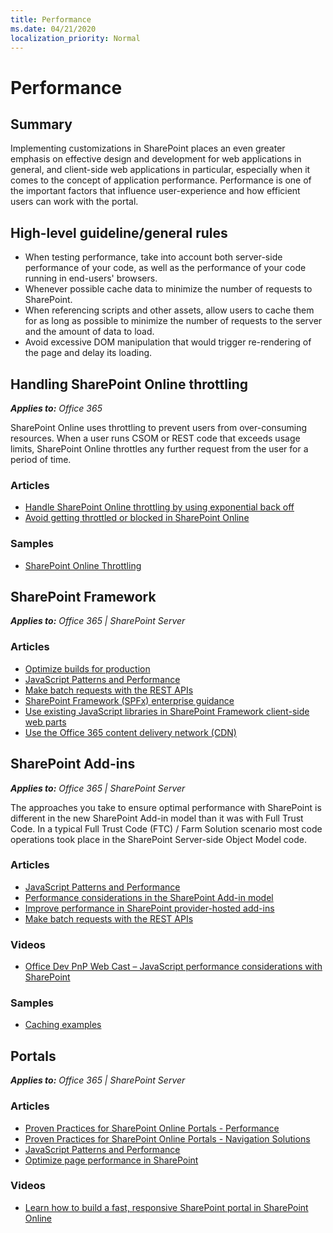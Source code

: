 ```yaml
---
title: Performance
ms.date: 04/21/2020
localization_priority: Normal
---
```

# Performance

## Summary

Implementing customizations in SharePoint places an even greater emphasis on effective design and development for web applications in general, and client-side web applications in particular, especially when it comes to the concept of application performance. Performance is one of the important factors that influence user-experience and how efficient users can work with the portal.

## High-level guideline/general rules

- When testing performance, take into account both server-side performance of your code, as well as the performance of your code running in end-users' browsers.
- Whenever possible cache data to minimize the number of requests to SharePoint.
- When referencing scripts and other assets, allow users to cache them for as long as possible to minimize the number of requests to the server and the amount of data to load.
- Avoid excessive DOM manipulation that would trigger re-rendering of the page and delay its loading.

## Handling SharePoint Online throttling

_**Applies to:** Office 365_

SharePoint Online uses throttling to prevent users from over-consuming resources. When a user runs CSOM or REST code that exceeds usage limits, SharePoint Online throttles any further request from the user for a period of time.

### Articles

- [Handle SharePoint Online throttling by using exponential back off](https://docs.microsoft.com/sharepoint/dev/solution-guidance/handle-sharepoint-online-throttling-by-using-exponential-back-off)
- [Avoid getting throttled or blocked in SharePoint Online](https://docs.microsoft.com/sharepoint/dev/general-development/how-to-avoid-getting-throttled-or-blocked-in-sharepoint-online)

### Samples

- [SharePoint Online Throttling](https://github.com/SharePoint/PnP/tree/master/Samples/Core.Throttling)

## SharePoint Framework

_**Applies to:** Office 365 | SharePoint Server_

### Articles

- [Optimize builds for production](https://docs.microsoft.com/sharepoint/dev/spfx/toolchain/optimize-builds-for-production)
- [JavaScript Patterns and Performance](https://docs.microsoft.com/sharepoint/dev/solution-guidance/javascript-patterns-and-performance)
- [Make batch requests with the REST APIs](https://docs.microsoft.com/sharepoint/dev/sp-add-ins/make-batch-requests-with-the-rest-apis)
- [SharePoint Framework (SPFx) enterprise guidance](https://docs.microsoft.com/sharepoint/dev/spfx/enterprise-guidance)
- [Use existing JavaScript libraries in SharePoint Framework client-side web parts](https://docs.microsoft.com/sharepoint/dev/spfx/web-parts/guidance/use-existing-javascript-libraries)
- [Use the Office 365 content delivery network (CDN)](https://docs.microsoft.com/sharepoint/dev/general-development/office-365-cdn)

## SharePoint Add-ins

_**Applies to:** Office 365 | SharePoint Server_

The approaches you take to ensure optimal performance with SharePoint is different in the new SharePoint Add-in model than it was with Full Trust Code. In a typical Full Trust Code (FTC) / Farm Solution scenario most code operations took place in the SharePoint Server-side Object Model code.

### Articles

- [JavaScript Patterns and Performance](https://docs.microsoft.com/sharepoint/dev/solution-guidance/javascript-patterns-and-performance)
- [Performance considerations in the SharePoint Add-in model](https://docs.microsoft.com/sharepoint/dev/solution-guidance/performance-considerations-sharepoint-add-in)
- [Improve performance in SharePoint provider-hosted add-ins](https://docs.microsoft.com/sharepoint/dev/solution-guidance/improve-performance-in-sharepoint-provider-hosted-add-ins)
- [Make batch requests with the REST APIs](https://docs.microsoft.com/sharepoint/dev/sp-add-ins/make-batch-requests-with-the-rest-apis)

### Videos

- [Office Dev PnP Web Cast – JavaScript performance considerations with SharePoint](https://developer.microsoft.com/office/blogs/javascript-performance-considerations-with-sharepoint)

### Samples

- [Caching examples](https://github.com/SharePoint/PnP/tree/master/Samples/Performance.Caching)

## Portals

_**Applies to:** Office 365 | SharePoint Server_

### Articles

- [Proven Practices for SharePoint Online Portals - Performance](https://docs.microsoft.com/sharepoint/dev/solution-guidance/portal-performance)
- [Proven Practices for SharePoint Online Portals - Navigation Solutions](https://docs.microsoft.com/sharepoint/dev/solution-guidance/portal-navigation)
- [JavaScript Patterns and Performance](https://docs.microsoft.com/sharepoint/dev/solution-guidance/javascript-patterns-and-performance)
- [Optimize page performance in SharePoint](https://docs.microsoft.com/sharepoint/dev/general-development/optimize-page-performance-in-sharepoint)

### Videos

- [Learn how to build a fast, responsive SharePoint portal in SharePoint Online](https://www.youtube.com/watch?v=tD3mkbfhIbM)
